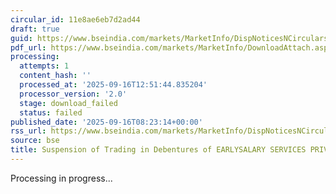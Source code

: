 ```yaml
---
circular_id: 11e8ae6eb7d2ad44
draft: true
guid: https://www.bseindia.com/markets/MarketInfo/DispNoticesNCirculars.aspx?Noticeid={844FA0DC-BDAC-4361-9071-6088D350D6CA}&noticeno=20250916-13&dt=09/16/2025&icount=13&totcount=62&flag=0
pdf_url: https://www.bseindia.com/markets/MarketInfo/DownloadAttach.aspx?id=20250916-13&attachedId=
processing:
  attempts: 1
  content_hash: ''
  processed_at: '2025-09-16T12:51:44.835204'
  processor_version: '2.0'
  stage: download_failed
  status: failed
published_date: '2025-09-16T08:23:14+00:00'
rss_url: https://www.bseindia.com/markets/MarketInfo/DispNoticesNCirculars.aspx?Noticeid={844FA0DC-BDAC-4361-9071-6088D350D6CA}&noticeno=20250916-13&dt=09/16/2025&icount=13&totcount=62&flag=0
source: bse
title: Suspension of Trading in Debentures of EARLYSALARY SERVICES PRIVATE LIMITED
---
```


Processing in progress...